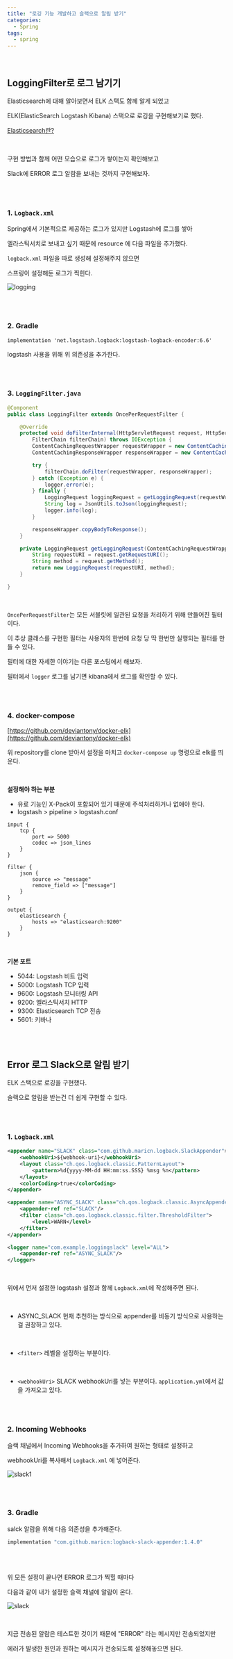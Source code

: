 ```yaml
---
title: "로깅 기능 개발하고 슬랙으로 알림 받기"
categories:
  - Spring 
tags:
  - spring 
---
```



<br />

## LoggingFilter로 로그 남기기

Elasticsearch에 대해 알아보면서 ELK 스택도 함께 알게 되었고

ELK(ElasticSearch Logstash Kibana) 스택으로 로깅을 구현해보기로 했다.

[Elasticsearch란?](https://hyerin6.github.io/2021-09-17/es/)

<br />

구현 방법과 함께 어떤 모습으로 로그가 쌓이는지 확인해보고

Slack에 ERROR 로그 알람을 보내는 것까지 구현해보자.

<br /> 
<br />

### 1. `Logback.xml`

Spring에서 기본적으로 제공하는 로그가 있지만 Logstash에 로그를 쌓아

엘라스틱서치로 보내고 싶기 때문에 resource 에 다음 파일을 추가했다.

`logback.xml` 파일을 따로 생성해 설정해주지 않으면

스프링이 설정해둔 로그가 찍힌다.

![logging](https://user-images.githubusercontent.com/33855307/133736279-23f9e389-3863-4cfe-98f9-31f7f1e408b1.jpeg)

<br />  
<br />

### 2. Gradle

```
implementation 'net.logstash.logback:logstash-logback-encoder:6.6'
```

logstash 사용을 위해 위 의존성을 추가한다.

<br /> 
<br />

### 3. `LoggingFilter.java`

```java
@Component
public class LoggingFilter extends OncePerRequestFilter {

	@Override
	protected void doFilterInternal(HttpServletRequest request, HttpServletResponse response,
		FilterChain filterChain) throws IOException {
		ContentCachingRequestWrapper requestWrapper = new ContentCachingRequestWrapper(request);
		ContentCachingResponseWrapper responseWrapper = new ContentCachingResponseWrapper(response);

		try {
			filterChain.doFilter(requestWrapper, responseWrapper);
		} catch (Exception e) {
			logger.error(e);
		} finally {
			LoggingRequest loggingRequest = getLoggingRequest(requestWrapper);
			String log = JsonUtils.toJson(loggingRequest);
			logger.info(log);
		}

		responseWrapper.copyBodyToResponse();
	}

	private LoggingRequest getLoggingRequest(ContentCachingRequestWrapper request) {
		String requestURI = request.getRequestURI();
		String method = request.getMethod();
		return new LoggingRequest(requestURI, method);
	}

}
```

<br />

`OncePerRequestFilter`는 모든 서블릿에 일관된 요청을 처리하기 위해 만들어진 필터이다.

이 추상 클래스를 구현한 필터는 사용자의 한번에 요청 당 딱 한번만 실행되는 필터를 만들 수 있다.

필터에 대한 자세한 이야기는 다른 포스팅에서 해보자.

필터에서 `logger` 로그를 남기면 kibana에서 로그를 확인할 수 있다.

<br />
<br />

### 4. docker-compose

[https://github.com/deviantony/docker-elk](https://github.com/deviantony/docker-elk)

위 repository를 clone 받아서 설정을 마치고
`docker-compose up` 명령으로 elk를 띄운다.

<br />

**설정해야 하는 부분**

* 유료 기능인 X-Pack이 포함되어 있기 때문에 주석처리하거나 없애야 한다.
* logstash > pipeline > logstash.conf

```
input {
	tcp {
		port => 5000
		codec => json_lines
	}
}

filter {
	json {
		source => "message"
		remove_field => ["message"]
	}
}

output {
	elasticsearch {
		hosts => "elasticsearch:9200"
	}
}
```

<br />

**기본 포트**

- 5044: Logstash 비트 입력
- 5000: Logstash TCP 입력
- 9600: Logstash 모니터링 API
- 9200: 엘라스틱서치 HTTP
- 9300: Elasticsearch TCP 전송
- 5601: 키바나

<br />
<br />

## Error 로그 Slack으로 알림 받기

ELK 스택으로 로깅을 구현했다.

슬랙으로 알림을 받는건 더 쉽게 구현할 수 있다.

<br />  
<br />

### 1. `Logback.xml`

```xml
<appender name="SLACK" class="com.github.maricn.logback.SlackAppender">
    <webhookUri>${webhook-uri}</webhookUri>
    <layout class="ch.qos.logback.classic.PatternLayout">
        <pattern>%d{yyyy-MM-dd HH:mm:ss.SSS} %msg %n</pattern>
    </layout>
    <colorCoding>true</colorCoding>
</appender>

<appender name="ASYNC_SLACK" class="ch.qos.logback.classic.AsyncAppender">
    <appender-ref ref="SLACK"/>
    <filter class="ch.qos.logback.classic.filter.ThresholdFilter">
        <level>WARN</level>
    </filter>
</appender>

<logger name="com.example.loggingslack" level="ALL">
    <appender-ref ref="ASYNC_SLACK"/>
</logger>
```

<br />

위에서 먼저 설정한 logstash 설정과 함께 `Logback.xml`에 작성해주면 된다.

<br />

* ASYNC_SLACK
  현재 추천하는 방식으로 appender를 비동기 방식으로 사용하는걸 권장하고 있다.

<br />

* `<filter>`
  레벨을 설정하는 부분이다.

<br />

* `<webhookUri>`
  SLACK webhookUri를 넣는 부분이다. `application.yml`에서 값을 가져오고 있다.

<br />
<br />

### 2. Incoming Webhooks

슬랙 채널에서 Incoming Webhooks을 추가하여 원하는 형태로 설정하고

webhookUri를 복사해서 `Logback.xml` 에 넣어준다.

![slack1](https://user-images.githubusercontent.com/33855307/134321054-d1bc8331-8de7-48c3-8cbb-2c121712fa41.png)

<br />
<br />

### 3. Gradle

salck 알람을 위해 다음 의존성을 추가해준다.

```java
implementation "com.github.maricn:logback-slack-appender:1.4.0"
```

<br />
<br />

위 모든 설정이 끝나면 ERROR 로그가 찍힐 때마다

다음과 같이 내가 설정한 슬랙 채널에 알람이 온다.

![slack](https://user-images.githubusercontent.com/33855307/134321855-110adc8e-d167-4131-add5-83615e4fd87b.png)

<br />

지금 전송된 알람은 테스트한 것이기 때문에 "ERROR" 라는 메시지만 전송되었지만 

에러가 발생한 원인과 원하는 메시지가 전송되도록 설정해놓으면 된다. 

<br /> 


